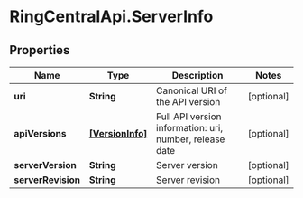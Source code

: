 # RingCentralApi.ServerInfo

## Properties
Name | Type | Description | Notes
------------ | ------------- | ------------- | -------------
**uri** | **String** | Canonical URI of the API version | [optional] 
**apiVersions** | [**[VersionInfo]**](VersionInfo.md) | Full API version information: uri, number, release date | [optional] 
**serverVersion** | **String** | Server version | [optional] 
**serverRevision** | **String** | Server revision | [optional] 


